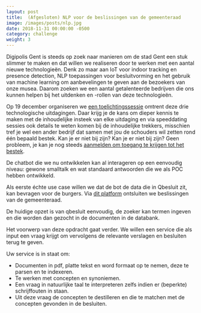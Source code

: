 ```yaml
---
layout: post                        
title:  (Afgesloten) NLP voor de beslissingen van de gemeenteraad
image: /images/posts/nlp.jpg
date: 2018-11-31 00:00:00 -0500
category: challenge
weight: 3
---
```


Digipolis Gent is steeds op zoek naar manieren om de stad Gent een stuk slimmer te maken en dat willen we realiseren door te werken met een aantal nieuwe technologieën. Denk zo maar aan IoT voor indoor tracking en presence detection, NLP toepassingen voor besluitvorming en het gebruik van machine learning om aanbevelingen te geven aan de bezoekers van onze musea. Daarom zoeken we een aantal getalenteerde bedrijven die ons kunnen helpen bij het uitdenken en -rollen van deze technologieën.

Op 19 december organiseren we [een toelichtingssessie](https://digitaleinnovatiegent.eventbrite.be/) omtrent deze drie technologische uitdagingen. Daar krijg je de kans om dieper kennis te maken met de inhoudelijke insteek van elke uitdaging en via speeddating sessies ook details te weten komen bij de inhoudelijke trekkers, misschien tref je wel een ander bedrijf dat samen met jou de schouders wil zetten rond één bepaald bestek. Kan je er niet bij zijn? Kan je er niet bij zijn? Geen probleem, je kan je nog steeds [aanmelden om toegang te krijgen tot het bestek](https://goo.gl/forms/HOgYqJqnpguIKqgx1).

De chatbot die we nu ontwikkelen kan al interageren op een eenvoudig niveau: gewone smalltalk en wat standaard antwoorden die we als POC hebben ontwikkeld. 

Als eerste échte use case willen we dat de bot de data die in Qbesluit zit, kan bevragen voor de burgers. Via [dit platform](http://qbesluit.gent.be/ "qBesluit")  ontsluiten we beslissingen van de gemeenteraad. 

De huidige opzet is van qbesluit eenvoudig, de zoeker kan termen ingeven en die worden dan gezocht in de documenten in de databank.

Het voorwerp van deze opdracht gaat verder. We willen een service die als input een vraag krijgt om vervolgens de relevante verslagen en besluiten terug te geven.

Uw service is in staat om: 

- Documenten in pdf, platte tekst en word formaat op te nemen, deze te parsen en te indexeren. 
- Te werken met concepten en synoniemen.
- Een vraag in natuurlijke taal te interpreteren zelfs indien er (beperkte) schrijffouten in staan.
- Uit deze vraag de concepten te destilleren en die te matchen met de concepten gevonden in de besluiten.


 
